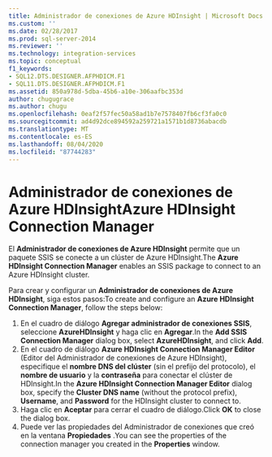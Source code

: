 ```yaml
---
title: Administrador de conexiones de Azure HDInsight | Microsoft Docs
ms.custom: ''
ms.date: 02/28/2017
ms.prod: sql-server-2014
ms.reviewer: ''
ms.technology: integration-services
ms.topic: conceptual
f1_keywords:
- SQL12.DTS.DESIGNER.AFPHDICM.F1
- SQL11.DTS.DESIGNER.AFPHDICM.F1
ms.assetid: 850a978d-5dba-45b6-a10e-306aafbc353d
author: chugugrace
ms.author: chugu
ms.openlocfilehash: 0eaf2f57fec50a58ad1b7e7578407fb6cf3fa0c0
ms.sourcegitcommit: ad4d92dce894592a259721a1571b1d8736abacdb
ms.translationtype: MT
ms.contentlocale: es-ES
ms.lasthandoff: 08/04/2020
ms.locfileid: "87744283"
---
```

# <a name="azure-hdinsight-connection-manager"></a><span data-ttu-id="7e068-102">Administrador de conexiones de Azure HDInsight</span><span class="sxs-lookup"><span data-stu-id="7e068-102">Azure HDInsight Connection Manager</span></span>
<span data-ttu-id="7e068-103">El **Administrador de conexiones de Azure HDInsight** permite que un paquete SSIS se conecte a un clúster de Azure HDInsight.</span><span class="sxs-lookup"><span data-stu-id="7e068-103">The **Azure HDInsight Connection Manager** enables an SSIS package to connect to an Azure HDInsight cluster.</span></span>

<span data-ttu-id="7e068-104">Para crear y configurar un **Administrador de conexiones de Azure HDInsight**, siga estos pasos:</span><span class="sxs-lookup"><span data-stu-id="7e068-104">To create and configure an **Azure HDInsight Connection Manager**, follow the steps below:</span></span>

1. <span data-ttu-id="7e068-105">En el cuadro de diálogo **Agregar administrador de conexiones SSIS**, seleccione **AzureHDInsight** y haga clic en **Agregar**.</span><span class="sxs-lookup"><span data-stu-id="7e068-105">In the **Add SSIS Connection Manager** dialog box, select **AzureHDInsight**, and click **Add**.</span></span>
2. <span data-ttu-id="7e068-106">En el cuadro de diálogo **Azure HDInsight Connection Manager Editor** (Editor del Administrador de conexiones de Azure HDInsight), especifique el **nombre DNS del clúster** (sin el prefijo del protocolo), el **nombre de usuario** y la **contraseña** para conectar el clúster de HDInsight.</span><span class="sxs-lookup"><span data-stu-id="7e068-106">In the **Azure HDInsight Connection Manager Editor** dialog box, specify the **Cluster DNS name** (without the protocol prefix), **Username**, and **Password** for the HDInsight cluster to connect to.</span></span>
3. <span data-ttu-id="7e068-107">Haga clic en **Aceptar** para cerrar el cuadro de diálogo.</span><span class="sxs-lookup"><span data-stu-id="7e068-107">Click **OK** to close the dialog box.</span></span>
4. <span data-ttu-id="7e068-108">Puede ver las propiedades del Administrador de conexiones que creó en la ventana **Propiedades** .</span><span class="sxs-lookup"><span data-stu-id="7e068-108">You can see the properties of the connection manager you created in the **Properties** window.</span></span>
